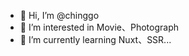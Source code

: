 - 👋 Hi, I’m @chinggo
- 👀 I’m interested in Movie、Photograph
- 🌱 I’m currently learning Nuxt、SSR...

<!---
chinggo/chinggo is a ✨ special ✨ repository because its `README.md` (this file) appears on your GitHub profile.
You can click the Preview link to take a look at your changes.
--->
